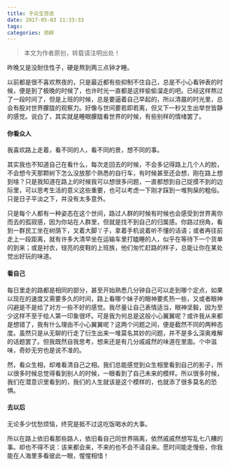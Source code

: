 ```yaml
---
title: 于众生百态
date: 2017-05-03 11:33:33
tags:
categories: 琐碎
---
```


>本文为作者原创，转载请注明出处！

昨晚又是没耐住性子，硬是熬到两三点钟才睡。

以前都是很不喜欢熬夜的，只是最近都有些抑制不住自己，总是不小心看钟表的时候，便是到了极晚的时候了，也许时光一直都是这样偷偷溜走的吧。已经这样熬过了一段时间了，但是上班的时候，总是要逼着自己早起的，所以清晨的时光里，总会有股对世界朦胧的观察力。好像与世间要若即若离，但又下一秒又生出举世皆静的感觉。说白了，其实就是睡眼朦胧看世界的时候，有些别样的情绪罢了。

#### 你看众人

我喜欢路上走着，看不同的人，看不同的景，想不同的事。

其实我也不知道自己在看什么，每次走回去的时候，不会多记得路上几个人的脸，不会想今天那颗树下怎么没放那个熟悉的自行车，有时候甚至还会想，刚在路上想到啥？只是我知道在路上的时候我可以想很多问题，一直都想到自己捉摸不到的边际里，可以思考生活的意义这些重要，也可以考虑一下刚才踩到一堆狗屎的粗俗。只是日子平淡之下，并没有太多意外。

只是每个人都有一种姿态在这个世间，路过人群的时候有时候也会感受到世界离你而去的孤寂感，因为你站在人群里，但就是找不到自己的归属感。你路过拐角，看到一群民工坐在树荫下，叉着大脚丫子，拿着手机说着听不懂的话语；或者再往前走上一段距离，就有许多大清早坐在运输车里打瞌睡的人，似乎在等待下一个货单的到来；或是衬衣，锃亮的皮鞋的上班族，他们匆忙赶路的样子，总能让你在某处觉出好玩的味道。


#### 看自己

每日里走的路都是相同的部分，甚至开始熟悉几分钟自己可以走到哪个定点，如果以现在的速度又需要多久的时间，路上看哪个妹子的眼神要炙热一些，又或者眼神闪避是不是给了对方一些不好的感觉。我尽量让自己表情适当，眼神坚毅，因为至少这样不至于给人第一印象很坏。可是我为何总是这般小心翼翼呢？或许我从来都是想错了，我有什么理由不小心翼翼呢？这两个问题之间，便是截然不同的两种态度。虽然只是从无聊的行走了衍生出来一堆莫名其妙的问题，并不是多么深奥难解的话题罢了。但我既然自我思考，想来还是有几分戚戚然的味道在里面。个中滋味，奇妙无穷也是说不准的。

然，看众生相，却难看清自己之相。我们总能感觉到众生相里看到自己的影子，所以很多时候总觉得看到别人的时候，一眼看到了自己未来的模样。所以很多时候，我们在潜意识里看到的，我们的人生就该是这个模样的，也就添了很多莫名的恐惧。

#### 去以后

无论多少忧愁烦恼，终究是抵不过这吃饭喝水的大事。

所以在路上依旧看那些路人，依旧看自己同世界隔离，依然戚戚然想写乱七八糟的事。却也不得不说：该来都会来，不来的也不会不请自来。愿时间能走慢些，你我能在人海里多看彼此一眼，惺惺相惜！


